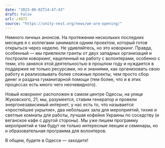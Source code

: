 ```yaml
---
date: "2023-06-02T14:47:43"
draft: False
url: /4072
source: "https://unity-nest.org/news/we-are-opening/"
---
```


Немного личных анонсов. На протяжении нескольких последних месяцев я с коллегами занимался одним проектом, который готов открыться через неделю. Не удивляйтесь, но это коворкинг. Правда, особенный — мы привлекли гранты от двух западных организаций и построили коворкинг, нацеленный на работу с волонтерами, особенно с теми, кто занялся этой деятельностью в прошлом году и нуждается в поддержке не только ресурсами, но и знаниями, как организовать свою работу и реализовывать более сложные проекты, чем просто сбор денег и раздача гуманитарной помощи (тем более, что и в этих процессах есть много чего неочевидного).

Новый коворкинг расположен в самом центре Одессы, на улице Жуковского, 21, мы, разумеется, ставим генератор и провели энергонезависимый интернет, у нас есть то, что называется «простейшее укрытие», два небольших зала для мероприятий, тихие и светлые комнаты для работы, лучшая кофейня Украины по соседству (и веганское кафе с другой стороны). Мы уже пишем программу мероприятий и там будут не только интересные лекции и семинары, но и образовательная программа для волонтеров.

В общем, будете в Одессе — заходите!
